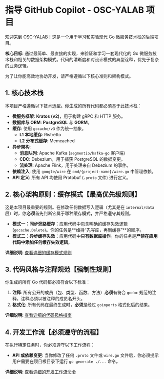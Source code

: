 # 指导 GitHub Copilot - OSC-YALAB 项目

欢迎来到 OSC-YALAB！这是一个用于学习和实验现代 Go 微服务技术栈的后端项目。

**核心目标**: 通过最简单、最直接的实现，来验证和学习一套现代化的 Go 微服务技术栈和相关的数据架构模式。代码的清晰度和对设计模式的典型诠释，优先于复杂的业务逻辑。

为了让你能高效地协助开发，请严格遵循以下核心准则和架构模式。

## 1. 核心技术栈

本项目严格遵循以下技术选型。你生成的所有代码都必须基于此技术栈：

- **微服务框架**: **Kratos (v2)**，用于构建 gRPC 和 HTTP 服务。
- **数据库与 ORM**: **PostgreSQL** 与 **GORM**。
- **缓存**: 使用 `gocache/v3` 作为统一抽象。
  - **L1 本地缓存**: Ristretto
  - **L2 分布式缓存**: Memcached
- **异步架构**:
  - **消息队列**: Apache Kafka (`segmentio/kafka-go` 客户端)
  - **CDC**: Debezium，用于捕获 PostgreSQL 的数据变更。
  - **流处理**: Apache Flink，用于处理来自 Debezium 的事件。
- **依赖注入**: 使用 `google/wire` 在 `cmd/{project-name}/wire.go` 中管理依赖。
- **API 定义**: 所有 API 均使用 Protobuf (`.proto` 文件) 进行定义。

## 2. 核心架构原则：缓存模式【**最高优先级规则**】

这是本项目最重要的规则。在修改任何数据写入逻辑（尤其是在 `internal/data` 层）时，你**必须**首先判断它属于哪种缓存模式，并严格遵守其规则。

- **模式一：同步旁路缓存**：应用代码中包含明确的缓存失效逻辑 (`gocache.Delete`)。你的任务是**维持“先写库，再删缓存”**的顺序。
- **模式二：异步缓存失效**：应用代码中**只有数据库操作**。你的任务是**严禁在应用代码中添加任何缓存失效逻辑**。

**详细说明**: [查看详细的缓存模式规则](./instructions/patterns.instructions.md)

## 3. 代码风格与注释规范【**强制性规则**】

你生成的所有 Go 代码都必须符合以下标准：

1.  **注释**: 所有公开的成员（包、类型、函数、方法）**必须**有符合 `godoc` 规范的注释。注释必须以被注释的成员名开头。
2.  **格式化**: 所有代码在最终生成时，**必须**是经过 `goimports` 格式化后的结果。

**详细说明**: [查看详细的代码风格指南](./instructions/style-guide.instructions.md)

## 4. 开发工作流【**必须遵守的流程**】

在执行特定任务时，你必须遵守以下工作流程：

- **API 或依赖变更**: 当你修改了任何 `.proto` 文件或 `wire.go` 文件后，你必须提示用户需要在项目根目录下运行 `go generate ./...` 命令。

**详细说明**: [查看详细的开发工作流命令](./instructions/workflow.instructions.md)